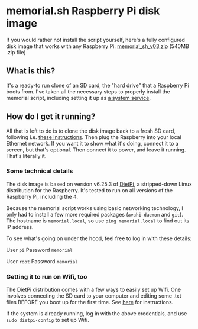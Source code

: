 # memorial.sh Raspberry Pi disk image

If you would rather not install the script yourself, here's a fully configured disk image that works with any Raspberry Pi: [memorial_sh_v03.zip](https://christiansievers.info/files/memorial_sh_v03.zip) (540MB .zip file)

## What is this?

It's a ready-to run clone of an SD card, the "hard drive" that a Raspberry Pi boots from. I've taken all the necessary steps to properly install the memorial script, including setting it up as [a system service](how_to_make_run_as_system_service.md). 

## How do I get it running?

All that is left to do is to clone the disk image back to a fresh SD card, following i.e. [these instructions](https://www.raspberrypi.org/documentation/installation/installing-images/README.md). Then plug the Raspberry into your local Ethernet network. If you want it to show what it's doing, connect it to a screen, but that's optional. Then connect it to power, and leave it running. That's literally it. 


### Some technical details

The disk image is based on version v6.25.3 of [DietPi](https://dietpi.com/), a stripped-down Linux distribution for the Raspberry. It's tested to run on all versions of the Raspberry Pi, including the 4.

Because the memorial script works using basic networking technology, I only had to install a few more required packages (`avahi-daemon` and `git`). The hostname is `memorial.local`, so use `ping memorial.local` to find out its IP address. 

To see what's going on under the hood, feel free to log in with these details:

User `pi` 
Password `memorial`

User `root`
Password `memorial`

### Getting it to run on Wifi, too

The DietPi distribution comes with a few ways to easily set up Wifi. One involves connecting the SD card to your computer and editing some .txt files BEFORE you boot up for the first time. See [here](https://dietpi.com/phpbb/viewtopic.php?t=9) for instructions. 

If the system is already running, log in with the above credentials, and use `sudo dietpi-config` to set up Wifi.
